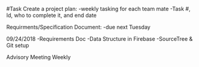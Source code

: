 #Task
Create a project plan:
-weekly tasking for each team mate
-Task #, Id, who to complete it, and end date

Requirments/Specification Document:
-due next Tuesday

09/24/2018
-Requirements Doc
-Data Structure in Firebase
-SourceTree & Git setup

Advisory Meeting Weekly
